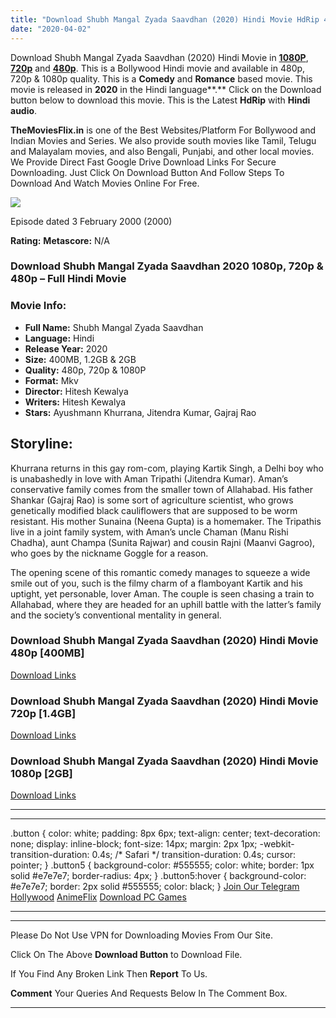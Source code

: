 ```yaml
---
title: "Download Shubh Mangal Zyada Saavdhan (2020) Hindi Movie HdRip 480p [400MB] || 720p [1.4GB] || 1080p [2GB] ||"
date: "2020-04-02"
---
```


Download Shubh Mangal Zyada Saavdhan (2020) Hindi Movie in [**1080P**](https://1moviesflix.com/1080p-movies/), [**720p**](https://1moviesflix.com/720p-movies/) and **[480p](https://1moviesflix.com/480p-movies/)**. This is a Bollywood Hindi movie and available in 480p, 720p & 1080p quality. This is a **Comedy** and **Romance** based movie. This movie is released in **2020** in the Hindi language**.** Click on the Download button below to download this movie. This is the Latest **HdRip** with **Hindi audio**.

**TheMoviesFlix.in** is one of the Best Websites/Platform For Bollywood and Indian Movies and Series. We also provide south movies like Tamil, Telugu and Malayalam movies, and also Bengali, Punjabi, and other local movies. We Provide Direct Fast Google Drive Download Links For Secure Downloading. Just Click On Download Button And Follow Steps To Download And Watch Movies Online For Free.

[![](https://1moviesflix.com/wp-content/plugins/imdb-for-wordpress/assets/img/placeholder.png)](https://www.imdb.com/title/tt1030990/ "Episode dated 3 February 2000")

Episode dated 3 February 2000 (2000)

**Rating:** **Metascore:** N/A

### Download Shubh Mangal Zyada Saavdhan 2020 1080p, 720p & 480p – Full Hindi Movie

### Movie Info:

- **Full Name:** Shubh Mangal Zyada Saavdhan
- **Language:** Hindi
- **Release Year:** 2020
- **Size:** 400MB, 1.2GB & 2GB
- **Quality:** 480p, 720p & 1080P
- **Format:** Mkv
- **Director:** Hitesh Kewalya
- **Writers:** Hitesh Kewalya
- **Stars:** Ayushmann Khurrana, Jitendra Kumar, Gajraj Rao

## Storyline:

Khurrana returns in this gay rom-com, playing Kartik Singh, a Delhi boy who is unabashedly in love with Aman Tripathi (Jitendra Kumar). Aman’s conservative family comes from the smaller town of Allahabad. His father Shankar (Gajraj Rao) is some sort of agriculture scientist, who grows genetically modified black cauliflowers that are supposed to be worm resistant. His mother Sunaina (Neena Gupta) is a homemaker. The Tripathis live in a joint family system, with Aman’s uncle Chaman (Manu Rishi Chadha), aunt Champa (Sunita Rajwar) and cousin Rajni (Maanvi Gagroo), who goes by the nickname Goggle for a reason.

The opening scene of this romantic comedy manages to squeeze a wide smile out of you, such is the filmy charm of a flamboyant Kartik and his uptight, yet personable, lover Aman. The couple is seen chasing a train to Allahabad, where they are headed for an uphill battle with the latter’s family and the society’s conventional mentality in general.

### Download Shubh Mangal Zyada Saavdhan (2020) Hindi Movie 480p \[400MB\]

[Download Links](https://1moviesflix.com?a270777880=aUxEaS9rU1lJaitWN0hSNm5tbm9hTUh3MmIvU3pGUk0wNDg3MllmMk16YzAxbjVJUENCdDIwOUZlK2xJUFFKL1hhMlc1UnR5RDRQRld0QnFhYlArazh4bEtyNzU4MXVWSDN6a1k2R2hOQkE9)

### Download Shubh Mangal Zyada Saavdhan (2020) Hindi Movie 720p \[1.4GB\]

[Download Links](https://1moviesflix.com?a270777880=aUxEaS9rU1lJaitWN0hSNm5tbm9hTUh3MmIvU3pGUk0wNDg3MllmMk16YzAxbjVJUENCdDIwOUZlK2xJUFFKL2RPWFZmL01HSDZpbzJWempjaEVURWFmblV4T1g1bXhScm01UnhaSVBDRjQ9)

### Download Shubh Mangal Zyada Saavdhan (2020) Hindi Movie 1080p \[2GB\]

[Download Links](https://1moviesflix.com?a270777880=aUxEaS9rU1lJaitWN0hSNm5tbm9hTUh3MmIvU3pGUk0wNDg3MllmMk16YzAxbjVJUENCdDIwOUZlK2xJUFFKLzVnQS9tWEhVcThrOG1mWk40dURNY05YWVNjWFFOd3oxZ3B4Zy9VQk1Qbzg9)

* * *

* * *

.button { color: white; padding: 8px 6px; text-align: center; text-decoration: none; display: inline-block; font-size: 14px; margin: 2px 1px; -webkit-transition-duration: 0.4s; /\* Safari \*/ transition-duration: 0.4s; cursor: pointer; } .button5 { background-color: #555555; color: white; border: 1px solid #e7e7e7; border-radius: 4px; } .button5:hover { background-color: #e7e7e7; border: 2px solid #555555; color: black; } [Join Our Telegram](http://gdrivepro.xyz/join.php) [Hollywood](https://moviesverse.com/) [AnimeFlix](https://animeflix.in/) [Download PC Games](https://gamesflix.net/)  

* * *

* * *

  

Please Do Not Use VPN for Downloading Movies From Our Site.

Click On The Above **Download Button** to Download File.

If You Find Any Broken Link Then **Report** To Us.

**Comment** Your Queries And Requests Below In The Comment Box.

* * *
